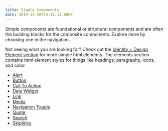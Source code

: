 ```yaml
---
title: Simple Components
date: 2019-11-28T14:11:13.000Z
---
```

<p class="su-intro-text">Simple components are foundational or structural components and are often the building blocks for the composite components. Explore more by choosing one in the navigation.</p>

Not seeing what you are looking for? Check out the [Identity + Design Element section](/page/brand-design-elements/) for more simple html elements. The elements section contains html element styles for things like headings, paragraphs, icons, and color. 

<ul>
<li><a href="/component/simple-alert" class="su-button">Alert</a> </li>
<li><a href="/component/simple-button" class="su-button">Button</a> </li>
<li><a href="/component/simple-cta" class="su-button">Call To Action</a> </li>
<li><a href="/component/simple-date-stacked" class="su-button">Date Widget</a> </li>
<li><a href="/component/simple-link" class="su-button">Link</a></li>
<li><a href="/component/simple-media" class="su-button">Media</a> </li>
<li><a href="/component/simple-nav-toggle" class="su-button">Navigation Toggle</a> </li>
<li><a href="/component/simple-quote" class="su-button">Quote</a> </li>
<li><a href="/component/simple-site-search" class="su-button">Search</a> </li>
<li><a href="/component/simple-skiplinks" class="su-button">Skiplinks</a></li>
</ul>
